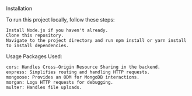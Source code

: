 


Installation

To run this project locally, follow these steps:

    Install Node.js if you haven't already.
    Clone this repository.
    Navigate to the project directory and run npm install or yarn install to install dependencies.

Usage
Packages Used:

    cors: Handles Cross-Origin Resource Sharing in the backend.
    express: Simplifies routing and handling HTTP requests.
    mongoose: Provides an ODM for MongoDB interactions.
    morgan: Logs HTTP requests for debugging.
    multer: Handles file uploads.

